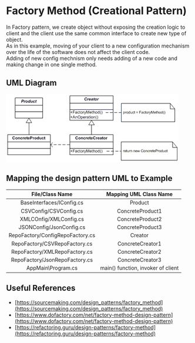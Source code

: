 # Factory Method (Creational Pattern)
In Factory pattern, we create object without exposing the creation logic to client and the client use the same common interface to create new type of object.
<br/>As in this example, moving of your client to a new configuration mechanism over the life of the software does not affect the client code. 
<br/>Adding of new config mechnism only needs adding of a new code and making change in one single method.

## UML Diagram
![plot](./factory.gif)

## Mapping the design pattern UML to Example
| File/Class Name| Mapping UML Class Name  |
| :-----: | :-: |
| BaseInterfaces/IConfig.cs| Product |
| CSVConfig/CSVConfig.cs| ConcreteProduct1|
| XMLCOnfig/XMLConfig.cs| ConcreteProduct2|
| JSONConfig/JsonConfig.cs| ConcreteProduct3|
| RepoFactory/ConfigRepoFactory.cs | Creator |
| RepoFactory/CSVRepoFactory.cs| ConcreteCreator1|
| RepoFactory/XMLRepoFactory.cs| ConcreteCreator2|
| RepoFactory/JsonRepoFactory.cs| ConcreteCreator3|
| AppMain\Program.cs | main() function, invoker of client |


## Useful References
- [https://sourcemaking.com/design_patterns/factory_method](https://sourcemaking.com/design_patterns/factory_method)
- [https://www.dofactory.com/net/factory-method-design-pattern](https://www.dofactory.com/net/factory-method-design-pattern)
- [https://refactoring.guru/design-patterns/factory-method](https://refactoring.guru/design-patterns/factory-method)
